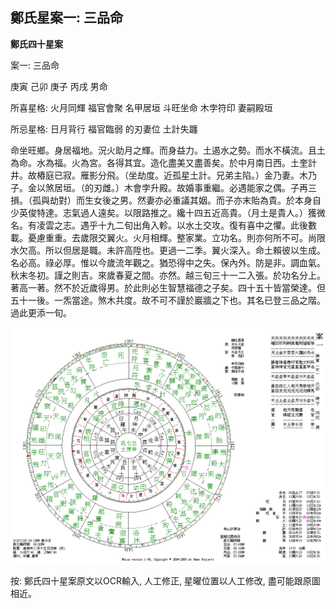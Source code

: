 ## 鄭氏星案一: 三品命

**鄭氏四十星案**

案一: 三品命

庚寅 己卯 庚子 丙戌 男命

所喜星格: 火月同輝 福官會聚 名甲居垣 斗旺坐命 木孛符印 妻嗣殿垣

所忌星格: 日月背行 福官臨弱 的刃妻位 土計失躔

命坐旺鄉。身居福地。況火助月之輝。而身益力。土遏水之勢。而水不橫流。且土為命。水為福。火為宮。各得其宜。造化盡美又盡善矣。於中月南日西。土奎計井。故樁庭已寂。雁影分飛。（坐劫度。近孤星土計。兄弟主陷。）金乃妻。木乃子。金以煞居垣。（的刃雌。）木會孛升殿。故婚事重繼。必遇能家之偶。子再三損。（孤與劫對）而生女後之男。然妻亦必重議其姻。而子亦末貽為貴。於本身自少英俊特達。志氣過人遠矣。以限路推之。纔十四五近高貴。（月土是貴人。）獲微名。有凌雲之志。遇乎十九二旬出角入軫。以水土交攻。復有喜中之懼。此後數載。憂慮重重。去歲限交翼火。火月相輝。整家業。立功名。則亦何所不可。尚限水欠高。所以但居是職。未許高陞也。更過一二季。翼火深入。命土賴彼以生成。名必高。祿必厚。惟以今歲流年觀之。猶恐得中之失。保內外。防是非。調血氣。秋末冬初。謹之則吉。來歲春夏之間。亦然。越三旬三十一二入張。於功名分上。著高一著。然不於近歲得男。於此則必生智慧福德之子矣。四十五十皆當榮達。但五十一後。一炁當途。煞木共度。故不可不謹於巖牆之下也。其名已登三品之階。過此更添一旬。

![img](../../../saved_images/ccVhi_56-Hy6ZgtULa1cq5tCbZ_TnlFvCnBt64dzvdz3gutwivoSE6_T-AtNIE9S68Msgne0yhFaJ_Wp2Yjft8f4fH9avQQtdUS9btbycXpsov3-=w1280)

按: 鄭氏四十星案原文以OCR輸入, 人工修正, 星曜位置以人工修改, 盡可能跟原圖相近。